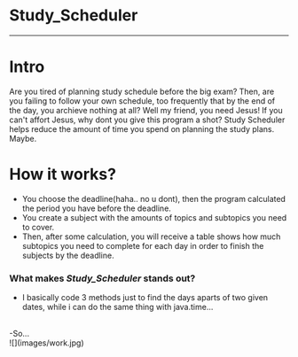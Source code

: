 # Study_Scheduler
----------------------------
# Intro
Are you tired of planning study schedule before the big exam? Then, are you failing to follow your own schedule, too frequently that by the end of the day, you archieve nothing at all? Well my friend, you need Jesus! If you can't affort Jesus, why dont you give this program a shot? Study Scheduler helps reduce the amount of time you spend on planning the study plans. Maybe.
# How it works? 
- You choose the deadline(haha.. no u dont), then the program calculated the period you have before the deadline.
- You create a subject with the amounts of topics and subtopics you need to cover. 
- Then, after some calculation, you will receive a table shows how much subtopics you need to complete for each day in order to finish the subjects by the deadline.
### What makes *__Study_Scheduler__* stands out? 
- I basically code 3 methods just to find the days aparts of two given dates, while i can do the same thing with java.time...
<br />
-So...
<br />
![](images/work.jpg)
